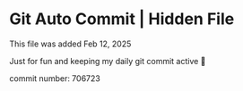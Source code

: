 # Git Auto Commit | Hidden File

This file was added Feb 12, 2025

Just for fun and keeping my daily git commit active 🤪

commit number: 706723
